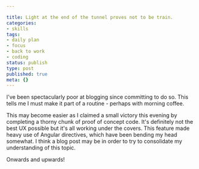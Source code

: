 ```yaml
---

title: Light at the end of the tunnel proves not to be train.
categories:
- skills
tags:
- daily plan
- focus
- back to work
- coding
status: publish
type: post
published: true
meta: {}
---
```

<p>
  I've been spectacularly poor at blogging since committing to do so. This
  tells me I must make it part of a routine - perhaps with morning coffee.
</p><!-- more -->

<p>
  This may become easier as I claimed a small victory this evening by
  completing a thorny chunk of proof of concept code. It's definitely
  not the best UX possible but it's all working under the covers. This
  feature made heavy use of Angular directives, which have been bending
  my head somewhat. I think a blog post may be in order to try to
  consolidate my understanding of this topic.
</p>

<p>Onwards and upwards!</p>
